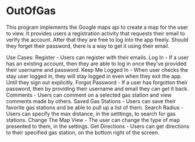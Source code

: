 # OutOfGas

This program implements the Google maps api to create a map for the user to view. It provides users a registration activity that requests their email to verify the account. After that they are free to log into the app freely. Should they forget their password, there is a way to get it using their email.

Use Cases: 
Register - Users can register with their emails. 
Log In - If a user has an existing account, then they are able to log in once they've provided their username and password. 
Keep Me Logged In - When user checks the stay user logged in, they will stay logged in even when they exit the app. Until they sign out explicitly.
Forgot Password - If a user has forgotton their password, then by providing their username and email they can get it back.
Comments - Users can comment on a selected gas station and view comments made by others.
Saved Gas Stations - Users can save their favorite gas stations and be able to pull up a list of them.
Search Radius - Users can specify the max distance, in the setttings, to search for gas stations.
Change The Map View - The user can change the type of map presented to them, in the settings.
Get Directions - Users can get directions to their specified gas station, on the bottom right of the screen.
